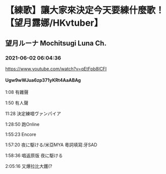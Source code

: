 # 【練歌】讓大家來決定今天要練什麼歌！【望月露娜/HKvtuber】
## 望月ルーナ  Mochitsugi Luna Ch.
### 2021-06-02 06:04:36
https://www.youtube.com/watch?v=qEtFpb8lCFI
#### Ugw9wWJua6zp371yKRt4AaABAg
1:08 有雜聲

1:50 有人聲

11:28 決定練唱ヴァンパイア

1:28:50 跑Online

1:55:23 Encore

1:57:20 夜に駆ける/米亞MYA 粵詞填寫:牙SAD

1:58:36 唱返原版 夜に駆ける

2:05:16 又爆拉比大鑊(?

